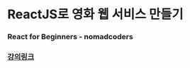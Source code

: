 # ReactJS로 영화 웹 서비스 만들기
### React for Beginners - nomadcoders
### [강의링크](https://nomadcoders.co/react-for-beginners)
